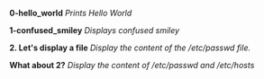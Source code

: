 **0-hello_world**
*Prints Hello World*

**1-confused_smiley**
*Displays confused smiley*

**2. Let's display a file**
*Display the content of the /etc/passwd file.*

**What about 2?**
*Display the content of /etc/passwd and /etc/hosts*
